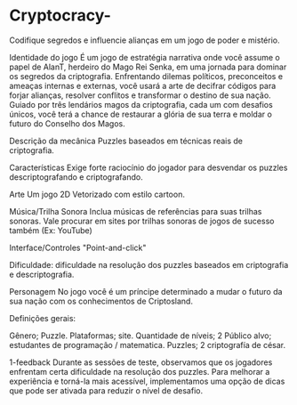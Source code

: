 # Cryptocracy-

Codifique segredos e influencie alianças em um jogo de poder e mistério. 

Identidade do jogo
É um jogo de estratégia narrativa onde você assume o papel de AlanT, herdeiro do Mago Rei Senka, em uma jornada para dominar os segredos da criptografia. Enfrentando dilemas políticos, preconceitos e ameaças internas e externas, você usará a arte de decifrar códigos para forjar alianças, resolver conflitos e transformar o destino de sua nação. Guiado por três lendários magos da criptografia, cada um com desafios únicos, você terá a chance de restaurar a glória de sua terra e moldar o futuro do Conselho dos Magos. 

Descrição da mecânica 
Puzzles baseados em técnicas reais de criptografia.

Características 
Exige forte raciocínio do jogador para desvendar os puzzles descriptografando e criptografando.

Arte 
Um jogo 2D Vetorizado com estilo cartoon.

Música/Trilha Sonora 
Inclua músicas de referências para suas trilhas sonoras. Vale procurar em sites por trilhas sonoras de jogos de sucesso também (Ex: YouTube) 

Interface/Controles 
"Point-and-click"

Dificuldade:
dificuldade na resolução dos puzzles baseados em criptografia e descriptografia.

Personagem 
No jogo você é um príncipe determinado a mudar o futuro da sua nação com os conhecimentos de Criptosland. 

Definições gerais:

Gênero; Puzzle.
Plataformas; site.
Quantidade de níveis; 2
Público alvo; estudantes de programação / matematica.
Puzzles; 2 criptografía de césar.

1-feedback
Durante as sessões de teste, observamos que os jogadores enfrentam certa dificuldade na resolução dos puzzles. Para melhorar a experiência e torná-la mais acessível, implementamos uma opção de dicas que pode ser ativada para reduzir o nível de desafio.
